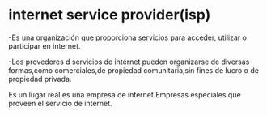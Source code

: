 # internet service provider(isp)

  -Es una organización que proporciona servicios para acceder,
  utilizar o participar en internet.
  
  -Los provedores d servicios de internet pueden organizarse de
  diversas formas,como comerciales,de propiedad comunitaria,sin fines
  de lucro o de propiedad privada.
  
  Es un lugar real,es una empresa de internet.Empresas especiales que 
  proveen el servicio de internet.
